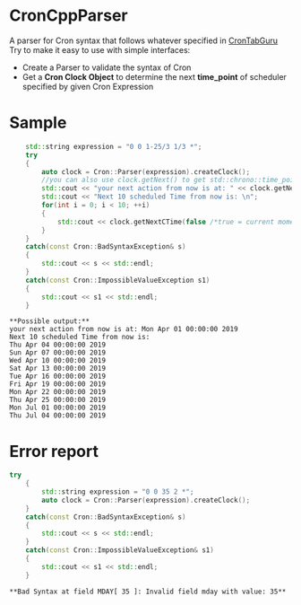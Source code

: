# CronCppParser
A parser for Cron syntax that follows whatever specified in [CronTabGuru](https://crontab.guru/)
Try to make it easy to use with simple interfaces:
 - Create a Parser to validate the syntax of Cron
 - Get a **Cron Clock Object** to determine the next **time_point** of scheduler specified by given Cron Expression
# Sample
```cpp
    std::string expression = "0 0 1-25/3 1/3 *";
    try
    {
        auto clock = Cron::Parser(expression).createClock();
        //you can also use clock.getNext() to get std::chrono::time_point value
        std::cout << "your next action from now is at: " << clock.getNextCTime() << std::endl;
        std::cout << "Next 10 scheduled Time from now is: \n";
        for(int i = 0; i < 10; ++i)
        {
            std::cout << clock.getNextCTime(false /*true = current moment*/) << "\n";
        }
    }
    catch(const Cron::BadSyntaxException& s)
    {
        std::cout << s << std::endl;
    }
    catch(const Cron::ImpossibleValueException s1)
    {
        std::cout << s1 << std::endl;
    }
```
    **Possible output:**
    your next action from now is at: Mon Apr 01 00:00:00 2019
    Next 10 scheduled Time from now is: 
    Thu Apr 04 00:00:00 2019
    Sun Apr 07 00:00:00 2019
    Wed Apr 10 00:00:00 2019
    Sat Apr 13 00:00:00 2019
    Tue Apr 16 00:00:00 2019
    Fri Apr 19 00:00:00 2019
    Mon Apr 22 00:00:00 2019
    Thu Apr 25 00:00:00 2019
    Mon Jul 01 00:00:00 2019
    Thu Jul 04 00:00:00 2019

# Error report
```cpp
try
    {
        std::string expression = "0 0 35 2 *";
        auto clock = Cron::Parser(expression).createClock();
    }
    catch(const Cron::BadSyntaxException& s)
    {
        std::cout << s << std::endl;
    }
    catch(const Cron::ImpossibleValueException& s1)
    {
        std::cout << s1 << std::endl;
    }
```
    **Bad Syntax at field MDAY[ 35 ]: Invalid field mday with value: 35**

